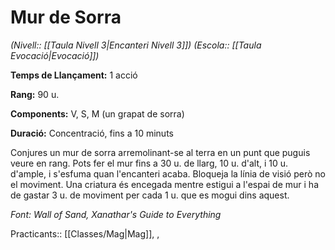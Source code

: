 # Mur de Sorra

*(Nivell:: [[Taula Nivell 3|Encanteri Nivell 3]]) (Escola:: [[Taula Evocació|Evocació]])*

**Temps de Llançament:** 1 acció

**Rang:** 90 u.

**Components:** V, S, M (un grapat de sorra)

**Duració:** Concentració, fins a 10 minuts

Conjures un mur de sorra arremolinant-se al terra en un punt que puguis veure en rang. Pots fer el mur fins a 30 u. de llarg, 10 u. d'alt, i 10 u. d'ample, i s'esfuma quan l'encanteri acaba. Bloqueja la línia de visió però no el moviment. Una criatura és encegada mentre estigui a l'espai de mur i ha de gastar 3 u. de moviment per cada 1 u. que es mogui dins aquest.


*Font: Wall of Sand, Xanathar's Guide to Everything*



Practicants:: [[Classes/Mag|Mag]], ,